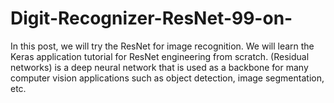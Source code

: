 # Digit-Recognizer-ResNet-99-on-
In this post, we will try the ResNet for image recognition. We will learn the Keras application tutorial for ResNet engineering from scratch. (Residual networks) is a deep neural network that is used as a backbone for many computer vision applications such as object detection, image segmentation, etc.
